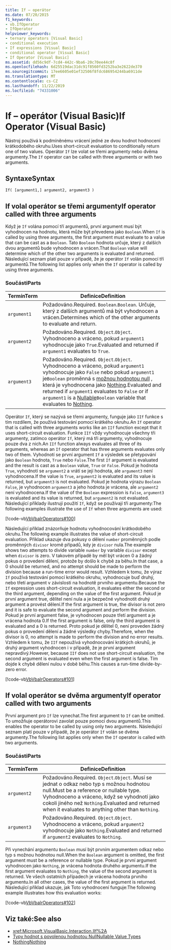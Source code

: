 ```yaml
---
title: If – operátor
ms.date: 07/20/2015
f1_keywords:
- vb.IfOperator
- IfOperator
helpviewer_keywords:
- ternary operators [Visual Basic]
- conditional execution
- If expressions [Visual Basic]
- conditional operator [Visual Basic]
- If Operator [Visual Basic]
ms.assetid: dd56c9df-7cd4-442c-9ba6-20c70ee44c8f
ms.openlocfilehash: 6d25519dac31dc91f8560fd3252ba3e2622de370
ms.sourcegitcommit: 17ee6605e01ef32506f8fdc686954244ba6911de
ms.translationtype: MT
ms.contentlocale: cs-CZ
ms.lasthandoff: 11/22/2019
ms.locfileid: "74331006"
---
```

# <a name="if-operator-visual-basic"></a><span data-ttu-id="af001-102">If – operátor (Visual Basic)</span><span class="sxs-lookup"><span data-stu-id="af001-102">If Operator (Visual Basic)</span></span>

<span data-ttu-id="af001-103">Nástroj používá k podmíněnému vrácení jedné ze dvou hodnot hodnocení krátkodobého okruhu.</span><span class="sxs-lookup"><span data-stu-id="af001-103">Uses short-circuit evaluation to conditionally return one of two values.</span></span> <span data-ttu-id="af001-104">Operátor `If` lze volat se třemi argumenty nebo dvěma argumenty.</span><span class="sxs-lookup"><span data-stu-id="af001-104">The `If` operator can be called with three arguments or with two arguments.</span></span>

## <a name="syntax"></a><span data-ttu-id="af001-105">Syntaxe</span><span class="sxs-lookup"><span data-stu-id="af001-105">Syntax</span></span>

```vb
If( [argument1,] argument2, argument3 )
```

## <a name="if-operator-called-with-three-arguments"></a><span data-ttu-id="af001-106">If volal operátor se třemi argumenty</span><span class="sxs-lookup"><span data-stu-id="af001-106">If operator called with three arguments</span></span>

<span data-ttu-id="af001-107">Když je `If` volána pomocí tří argumentů, první argument musí být vyhodnocen na hodnotu, která může být převedena jako `Boolean`.</span><span class="sxs-lookup"><span data-stu-id="af001-107">When `If` is called by using three arguments, the first argument must evaluate to a value that can be cast as a `Boolean`.</span></span> <span data-ttu-id="af001-108">Tato `Boolean` hodnota určuje, který z dalších dvou argumentů bude vyhodnocen a vrácen.</span><span class="sxs-lookup"><span data-stu-id="af001-108">That `Boolean` value will determine which of the other two arguments is evaluated and returned.</span></span> <span data-ttu-id="af001-109">Následující seznam platí pouze v případě, že je operátor `If` volán pomocí tří argumentů.</span><span class="sxs-lookup"><span data-stu-id="af001-109">The following list applies only when the `If` operator is called by using three arguments.</span></span>

### <a name="parts"></a><span data-ttu-id="af001-110">Součásti</span><span class="sxs-lookup"><span data-stu-id="af001-110">Parts</span></span>

|<span data-ttu-id="af001-111">Termín</span><span class="sxs-lookup"><span data-stu-id="af001-111">Term</span></span>|<span data-ttu-id="af001-112">Definice</span><span class="sxs-lookup"><span data-stu-id="af001-112">Definition</span></span>|
|---|---|
|`argument1`|<span data-ttu-id="af001-113">Požadováno.</span><span class="sxs-lookup"><span data-stu-id="af001-113">Required.</span></span> <span data-ttu-id="af001-114">`Boolean`.</span><span class="sxs-lookup"><span data-stu-id="af001-114">`Boolean`.</span></span> <span data-ttu-id="af001-115">Určuje, který z dalších argumentů má být vyhodnocen a vrácen.</span><span class="sxs-lookup"><span data-stu-id="af001-115">Determines which of the other arguments to evaluate and return.</span></span>|
|`argument2`|<span data-ttu-id="af001-116">Požadováno.</span><span class="sxs-lookup"><span data-stu-id="af001-116">Required.</span></span> <span data-ttu-id="af001-117">`Object`.</span><span class="sxs-lookup"><span data-stu-id="af001-117">`Object`.</span></span> <span data-ttu-id="af001-118">Vyhodnoceno a vráceno, pokud `argument1` vyhodnocuje jako `True`.</span><span class="sxs-lookup"><span data-stu-id="af001-118">Evaluated and returned if `argument1` evaluates to `True`.</span></span>|
|`argument3`|<span data-ttu-id="af001-119">Požadováno.</span><span class="sxs-lookup"><span data-stu-id="af001-119">Required.</span></span> <span data-ttu-id="af001-120">`Object`.</span><span class="sxs-lookup"><span data-stu-id="af001-120">`Object`.</span></span> <span data-ttu-id="af001-121">Vyhodnoceno a vráceno, pokud `argument1` vyhodnocuje jako `False` nebo pokud `argument1` je`Boolean` proměnná s [možnou hodnotou null](../../../visual-basic/programming-guide/language-features/data-types/nullable-value-types.md) , která je vyhodnocena jako [Nothing](../../../visual-basic/language-reference/nothing.md).</span><span class="sxs-lookup"><span data-stu-id="af001-121">Evaluated and returned if `argument1` evaluates to `False` or if `argument1` is a [Nullable](../../../visual-basic/programming-guide/language-features/data-types/nullable-value-types.md)`Boolean` variable that evaluates to [Nothing](../../../visual-basic/language-reference/nothing.md).</span></span>|

<span data-ttu-id="af001-122">Operátor `If`, který se nazývá se třemi argumenty, funguje jako `IIf` funkce s tím rozdílem, že používá testování pomocí krátkého okruhu.</span><span class="sxs-lookup"><span data-stu-id="af001-122">An `If` operator that is called with three arguments works like an `IIf` function except that it uses short-circuit evaluation.</span></span> <span data-ttu-id="af001-123">Funkce `IIf` vždy vyhodnocuje všechny tři argumenty, zatímco operátor `If`, který má tři argumenty, vyhodnocuje pouze dva z nich.</span><span class="sxs-lookup"><span data-stu-id="af001-123">An `IIf` function always evaluates all three of its arguments, whereas an `If` operator that has three arguments evaluates only two of them.</span></span> <span data-ttu-id="af001-124">Vyhodnotí se první argument `If` a výsledek se přetypování jako `Boolean` hodnota, `True` nebo `False`.</span><span class="sxs-lookup"><span data-stu-id="af001-124">The first `If` argument is evaluated and the result is cast as a `Boolean` value, `True` or `False`.</span></span> <span data-ttu-id="af001-125">Pokud je hodnota `True`, vyhodnotí se `argument2` a vrátí se její hodnota, ale `argument3` není vyhodnocena.</span><span class="sxs-lookup"><span data-stu-id="af001-125">If the value is `True`, `argument2` is evaluated and its value is returned, but `argument3` is not evaluated.</span></span> <span data-ttu-id="af001-126">Pokud je hodnota výrazu `Boolean` `False`, je vyhodnocen `argument3` a jeho hodnota je vrácena, ale `argument2` není vyhodnocena.</span><span class="sxs-lookup"><span data-stu-id="af001-126">If the value of the `Boolean` expression is `False`, `argument3` is evaluated and its value is returned, but `argument2` is not evaluated.</span></span> <span data-ttu-id="af001-127">Následující příklady ilustrují použití `If`, když se používají tři argumenty:</span><span class="sxs-lookup"><span data-stu-id="af001-127">The following examples illustrate the use of `If` when three arguments are used:</span></span>

[!code-vb[VbVbalrOperators#100](~/samples/snippets/visualbasic/VS_Snippets_VBCSharp/VbVbalrOperators/VB/Class4.vb#100)]

<span data-ttu-id="af001-128">Následující příklad znázorňuje hodnotu vyhodnocování krátkodobého okruhu.</span><span class="sxs-lookup"><span data-stu-id="af001-128">The following example illustrates the value of short-circuit evaluation.</span></span> <span data-ttu-id="af001-129">Příklad ukazuje dva pokusy o dělení `number` proměnných podle proměnných `divisor` kromě případů, kdy je `divisor` nula.</span><span class="sxs-lookup"><span data-stu-id="af001-129">The example shows two attempts to divide variable `number` by variable `divisor` except when `divisor` is zero.</span></span> <span data-ttu-id="af001-130">V takovém případě by měl být vrácen 0 a žádný pokus o provedení dělení, protože by došlo k chybě za běhu.</span><span class="sxs-lookup"><span data-stu-id="af001-130">In that case, a 0 should be returned, and no attempt should be made to perform the division because a run-time error would result.</span></span> <span data-ttu-id="af001-131">Vzhledem k tomu, že výraz `If` používá testování pomocí krátkého okruhu, vyhodnocuje buď druhý, nebo třetí argument v závislosti na hodnotě prvního argumentu.</span><span class="sxs-lookup"><span data-stu-id="af001-131">Because the `If` expression uses short-circuit evaluation, it evaluates either the second or the third argument, depending on the value of the first argument.</span></span> <span data-ttu-id="af001-132">Pokud je první argument true, dělitel není nula a je bezpečné vyhodnotit druhý argument a provést dělení.</span><span class="sxs-lookup"><span data-stu-id="af001-132">If the first argument is true, the divisor is not zero and it is safe to evaluate the second argument and perform the division.</span></span> <span data-ttu-id="af001-133">Pokud je první argument false, je vyhodnocen pouze třetí argument a je vrácena hodnota 0.</span><span class="sxs-lookup"><span data-stu-id="af001-133">If the first argument is false, only the third argument is evaluated and a 0 is returned.</span></span> <span data-ttu-id="af001-134">Proto pokud je dělitel 0, není proveden žádný pokus o provedení dělení a žádné výsledky chyby.</span><span class="sxs-lookup"><span data-stu-id="af001-134">Therefore, when the divisor is 0, no attempt is made to perform the division and no error results.</span></span> <span data-ttu-id="af001-135">Vzhledem k tomu, že `IIf` nepoužívá vyhodnocování krátkých okruhů, je druhý argument vyhodnocen i v případě, že je první argument nepravdivý.</span><span class="sxs-lookup"><span data-stu-id="af001-135">However, because `IIf` does not use short-circuit evaluation, the second argument is evaluated even when the first argument is false.</span></span> <span data-ttu-id="af001-136">Tím dojde k chybě dělení nulou v době běhu.</span><span class="sxs-lookup"><span data-stu-id="af001-136">This causes a run-time divide-by-zero error.</span></span>

[!code-vb[VbVbalrOperators#101](~/samples/snippets/visualbasic/VS_Snippets_VBCSharp/VbVbalrOperators/VB/Class4.vb#101)]

## <a name="if-operator-called-with-two-arguments"></a><span data-ttu-id="af001-137">If volal operátor se dvěma argumenty</span><span class="sxs-lookup"><span data-stu-id="af001-137">If operator called with two arguments</span></span>

<span data-ttu-id="af001-138">První argument pro `If` lze vynechat.</span><span class="sxs-lookup"><span data-stu-id="af001-138">The first argument to `If` can be omitted.</span></span> <span data-ttu-id="af001-139">To umožňuje operátorovi zavolat pouze pomocí dvou argumentů.</span><span class="sxs-lookup"><span data-stu-id="af001-139">This enables the operator to be called by using only two arguments.</span></span> <span data-ttu-id="af001-140">Následující seznam platí pouze v případě, že je operátor `If` volán se dvěma argumenty.</span><span class="sxs-lookup"><span data-stu-id="af001-140">The following list applies only when the `If` operator is called with two arguments.</span></span>

### <a name="parts"></a><span data-ttu-id="af001-141">Součásti</span><span class="sxs-lookup"><span data-stu-id="af001-141">Parts</span></span>

|<span data-ttu-id="af001-142">Termín</span><span class="sxs-lookup"><span data-stu-id="af001-142">Term</span></span>|<span data-ttu-id="af001-143">Definice</span><span class="sxs-lookup"><span data-stu-id="af001-143">Definition</span></span>|
|---|---|
|`argument2`|<span data-ttu-id="af001-144">Požadováno.</span><span class="sxs-lookup"><span data-stu-id="af001-144">Required.</span></span> <span data-ttu-id="af001-145">`Object`.</span><span class="sxs-lookup"><span data-stu-id="af001-145">`Object`.</span></span> <span data-ttu-id="af001-146">Musí se jednat o odkaz nebo typ s možnou hodnotou null.</span><span class="sxs-lookup"><span data-stu-id="af001-146">Must be a reference or nullable type.</span></span> <span data-ttu-id="af001-147">Vyhodnoceno a vráceno, když se vyhodnotí jako cokoli jiného než `Nothing`.</span><span class="sxs-lookup"><span data-stu-id="af001-147">Evaluated and returned when it evaluates to anything other than `Nothing`.</span></span>|
|`argument3`|<span data-ttu-id="af001-148">Požadováno.</span><span class="sxs-lookup"><span data-stu-id="af001-148">Required.</span></span> <span data-ttu-id="af001-149">`Object`.</span><span class="sxs-lookup"><span data-stu-id="af001-149">`Object`.</span></span> <span data-ttu-id="af001-150">Vyhodnoceno a vráceno, pokud `argument2` vyhodnocuje jako `Nothing`.</span><span class="sxs-lookup"><span data-stu-id="af001-150">Evaluated and returned if `argument2` evaluates to `Nothing`.</span></span>|

<span data-ttu-id="af001-151">Při vynechání argumentu `Boolean` musí být prvním argumentem odkaz nebo typ s možnou hodnotou null.</span><span class="sxs-lookup"><span data-stu-id="af001-151">When the `Boolean` argument is omitted, the first argument must be a reference or nullable type.</span></span> <span data-ttu-id="af001-152">Pokud je první argument vyhodnocen jako `Nothing`, je vrácena hodnota druhého argumentu.</span><span class="sxs-lookup"><span data-stu-id="af001-152">If the first argument evaluates to `Nothing`, the value of the second argument is returned.</span></span> <span data-ttu-id="af001-153">Ve všech ostatních případech je vrácena hodnota prvního argumentu.</span><span class="sxs-lookup"><span data-stu-id="af001-153">In all other cases, the value of the first argument is returned.</span></span> <span data-ttu-id="af001-154">Následující příklad ukazuje, jak Toto vyhodnocení funguje:</span><span class="sxs-lookup"><span data-stu-id="af001-154">The following example illustrates how this evaluation works:</span></span>

[!code-vb[VbVbalrOperators#102](~/samples/snippets/visualbasic/VS_Snippets_VBCSharp/VbVbalrOperators/VB/Class4.vb#102)]

## <a name="see-also"></a><span data-ttu-id="af001-155">Viz také:</span><span class="sxs-lookup"><span data-stu-id="af001-155">See also</span></span>

- <xref:Microsoft.VisualBasic.Interaction.IIf%2A>
- [<span data-ttu-id="af001-156">Typy hodnot s povolenou hodnotou Null</span><span class="sxs-lookup"><span data-stu-id="af001-156">Nullable Value Types</span></span>](../../programming-guide/language-features/data-types/nullable-value-types.md)
- [<span data-ttu-id="af001-157">Nothing</span><span class="sxs-lookup"><span data-stu-id="af001-157">Nothing</span></span>](../nothing.md)
